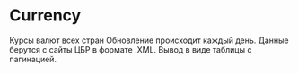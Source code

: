 # Currency

Курсы валют всех стран
Обновление происходит каждый день. Данные берутся с сайты ЦБР в формате .XML. Вывод в виде таблицы с пагинацией.
